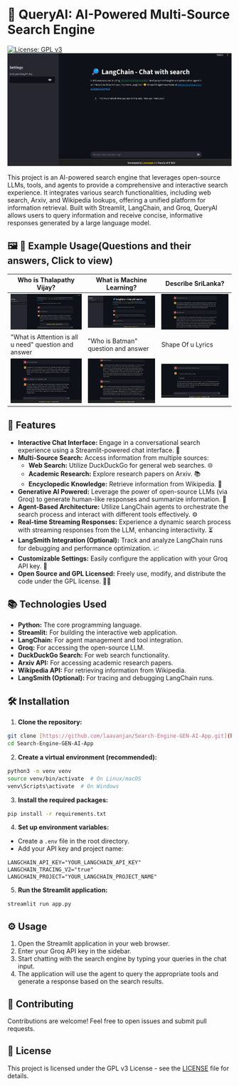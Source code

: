 
# 🔎 QueryAI: AI-Powered Multi-Source Search Engine
[![License: GPL v3](https://img.shields.io/badge/License-GPLv3-blue.svg)](https://www.gnu.org/licenses/gpl-3.0)
![Alt text](img7.png)

This project is an AI-powered search engine that leverages open-source LLMs, tools, and agents to provide a comprehensive and interactive search experience. It integrates various search functionalities, including web search, Arxiv, and Wikipedia lookups, offering a unified platform for information retrieval. Built with Streamlit, LangChain, and Groq, QueryAI allows users to query information and receive concise, informative responses generated by a large language model.

## 🖼️ 📸 Example Usage(Questions and their answers, Click to view)

| Who is Thalapathy Vijay? | What is Machine Learning? | Describe SriLanka? |
|---------|---------|---------|
| ![Alt Text](img1.png) | ![Alt Text](img2.png) | ![Alt Text](img3.png) |
| "What is Attention is all u need" question and answer | "Who is Batman" question and answer | Shape Of u Lyrics |
| ![Alt Text](img4.png) | ![Alt Text](img5.png) | ![Alt Text](img6.png) |

## 🚀 Features

* **Interactive Chat Interface:** Engage in a conversational search experience using a Streamlit-powered chat interface. 💬
* **Multi-Source Search:** Access information from multiple sources:
    * **Web Search:** Utilize DuckDuckGo for general web searches. 🌐
    * **Academic Research:** Explore research papers on Arxiv. 📚
    * **Encyclopedic Knowledge:** Retrieve information from Wikipedia. 📖
* **Generative AI Powered:** Leverage the power of open-source LLMs (via Groq) to generate human-like responses and summarize information. 🤖
* **Agent-Based Architecture:** Utilize LangChain agents to orchestrate the search process and interact with different tools effectively. ⚙️
* **Real-time Streaming Responses:** Experience a dynamic search process with streaming responses from the LLM, enhancing interactivity. ⏳
* **LangSmith Integration (Optional):** Track and analyze LangChain runs for debugging and performance optimization. 📈
* **Customizable Settings:** Easily configure the application with your Groq API key. 🔑
* **Open Source and GPL Licensed:** Freely use, modify, and distribute the code under the GPL license. 🧑‍💻

## 📚 Technologies Used

* **Python:** The core programming language.
* **Streamlit:** For building the interactive web application.
* **LangChain:** For agent management and tool integration.
* **Groq:** For accessing the open-source LLM.
* **DuckDuckGo Search:** For web search functionality.
* **Arxiv API:** For accessing academic research papers.
* **Wikipedia API:** For retrieving information from Wikipedia.
* **LangSmith (Optional):** For tracing and debugging LangChain runs.


## 🛠️ Installation

1. **Clone the repository:**

```bash
git clone [https://github.com/laavanjan/Search-Engine-GEN-AI-App.git](https://github.com/laavanjan/Search-Engine-GEN-AI-App.git)
cd Search-Engine-GEN-AI-App
```

2. **Create a virtual environment (recommended):**

```bash
python3 -m venv venv
source venv/bin/activate  # On Linux/macOS
venv\Scripts\activate  # On Windows
```

3. **Install the required packages:**

```bash
pip install -r requirements.txt
```

4. **Set up environment variables:**

* Create a `.env` file in the root directory.
* Add your API key and project name:

```
LANGCHAIN_API_KEY="YOUR_LANGCHAIN_API_KEY"
LANGCHAIN_TRACING_V2="true"
LANGCHAIN_PROJECT="YOUR_LANGCHAIN_PROJECT_NAME"
```

5. **Run the Streamlit application:**

```bash
streamlit run app.py
```

## ⚙️ Usage

1. Open the Streamlit application in your web browser.
2. Enter your Groq API key in the sidebar.
3. Start chatting with the search engine by typing your queries in the chat input.
4. The application will use the agent to query the appropriate tools and generate a response based on the search results.


## 🤝 Contributing

Contributions are welcome! Feel free to open issues and submit pull requests.

## 📄 License

This project is licensed under the GPL v3 License - see the [LICENSE](LICENSE) file for details.

